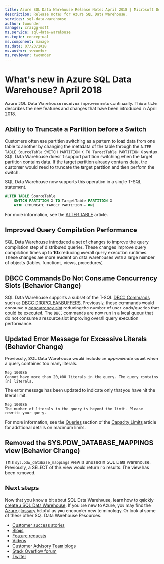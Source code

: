 ```yaml
---
title: Azure SQL Data Warehouse Release Notes April 2018 | Microsoft Docs
description: Release notes for Azure SQL Data Warehouse.
services: sql-data-warehouse
author: twounder
manager: craigg-msft
ms.service: sql-data-warehouse
ms.topic: conceptual
ms.component: manage
ms.date: 07/23/2018
ms.author: twounder
ms.reviewer: twounder
---
```


# What's new in Azure SQL Data Warehouse? April 2018
Azure SQL Data Warehouse receives improvements continually. This article describes the new features and changes that have been introduced in April 2018.

## Ability to Truncate a Partition before a Switch
Customers often use partition switching as a pattern to load data from one table to another by changing the metadata of the table through the `ALTER TABLE SourceTable SWITCH PARTITION X TO TargetTable PARTITION X` syntax. SQL Data Warehouse doesn't support partition switching when the target partition contains data. If the target partition already contains data, the customer would need to truncate the target partition and then perform the switch.

SQL Data Warehouse now supports this operation in a single T-SQL statement.

```sql
ALTER TABLE SourceTable 
    SWITCH PARTITION X TO TargetTable PARTITION X
    WITH (TRUNCATE_TARGET_PARTITION = ON)
```
For more information, see the [ALTER TABLE](https://docs.microsoft.com/sql/t-sql/statements/alter-table-transact-sql) article.

## Improved Query Compilation Performance
SQL Data Warehouse introduced a set of changes to improve the query compilation step of distributed queries. These changes improve query compilation times up to **10x** reducing overall query execution runtimes. These changes are more evident on data warehouses with a large number of objects (tables, functions, views, procedures).

## DBCC Commands Do Not Consume Concurrency Slots (Behavior Change)
SQL Data Warehouse supports a subset of the T-SQL [DBCC Commands](https://docs.microsoft.com/sql/t-sql/database-console-commands/dbcc-transact-sql) such as [DBCC DROPCLEANBUFFERS](https://docs.microsoft.com/sql/t-sql/database-console-commands/dbcc-dropcleanbuffers-transact-sql). Previously, these commands would consume a [concurrency slot](https://docs.microsoft.com/azure/sql-data-warehouse/resource-classes-for-workload-management#concurrency-slots) reducing the number of user loads/queries that could be executed. The `DBCC` commands are now run in a local queue that do not consume a resource slot improving overall query execution performance.

## Updated Error Message for Excessive Literals (Behavior Change)
Previously, SQL Data Warehouse would include an *approximate* count when a query contained too many literals.
```
Msg 100086
Cannot have more than 20,000 literals in the query. The query contains [n] literals.
```

The error message has been updated to indicate only that you have hit the literal limit.
```
Msg 100086
The number of literals in the query is beyond the limit. Please rewrite your query.
```

For more information, see the [Queries](https://docs.microsoft.com/azure/sql-data-warehouse/sql-data-warehouse-service-capacity-limits#queries) section of the [Capacity Limits](https://docs.microsoft.com/azure/sql-data-warehouse/sql-data-warehouse-service-capacity-limits) article for additional details on maximum limits.

## Removed the SYS.PDW_DATABASE_MAPPINGS view (Behavior Change)
This `sys.pdw_database_mappings` view is unused in SQL Data Warehouse. Previously, a SELECT of this view would return no results. The view has been removed. 

## Next steps
Now that you know a bit about SQL Data Warehouse, learn how to quickly [create a SQL Data Warehouse][create a SQL Data Warehouse]. If you are new to Azure, you may find the [Azure glossary][Azure glossary] helpful as you encounter new terminology. Or look at some of these other SQL Data Warehouse Resources.  

* [Customer success stories]
* [Blogs]
* [Feature requests]
* [Videos]
* [Customer Advisory Team blogs]
* [Stack Overflow forum]
* [Twitter]


[Blogs]: https://azure.microsoft.com/blog/tag/azure-sql-data-warehouse/
[Customer Advisory Team blogs]: https://blogs.msdn.microsoft.com/sqlcat/tag/sql-dw/
[Customer success stories]: https://azure.microsoft.com/case-studies/?service=sql-data-warehouse
[Feature requests]: https://feedback.azure.com/forums/307516-sql-data-warehouse
[Stack Overflow forum]: http://stackoverflow.com/questions/tagged/azure-sqldw
[Twitter]: https://twitter.com/hashtag/SQLDW
[Videos]: https://azure.microsoft.com/documentation/videos/index/?services=sql-data-warehouse
[create a SQL Data Warehouse]: ./create-data-warehouse-portal.md
[Azure glossary]: ../azure-glossary-cloud-terminology.md